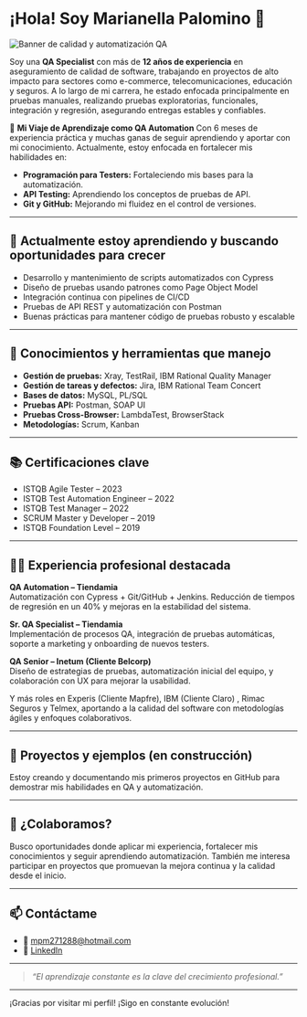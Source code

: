 # ¡Hola! Soy Marianella Palomino 👋

![Banner de calidad y automatización QA](https://placehold.co/800x200/0F172A/FFFFFF?text=QA+Specialist+%7C+Learning+Automation+%7C+ISTQB+Certified)

Soy una **QA Specialist** con más de **12 años de experiencia** en aseguramiento de calidad de software, trabajando en proyectos de alto impacto para sectores como e-commerce, telecomunicaciones, educación y seguros. A lo largo de mi carrera, he estado enfocada principalmente en pruebas manuales, realizando pruebas exploratorias, funcionales, integración y regresión, asegurando entregas estables y confiables.

🚀 **Mi Viaje de Aprendizaje como QA Automation**
Con 6 meses de experiencia práctica y muchas ganas de seguir aprendiendo y aportar con mi conocimiento. Actualmente, estoy enfocada en fortalecer mis habilidades en: 
* **Programación para Testers:** Fortaleciendo mis bases para la automatización.
* **API Testing:** Aprendiendo los conceptos de pruebas de API.
* **Git y GitHub:** Mejorando mi fluidez en el control de versiones.

---

## 🌱 Actualmente estoy aprendiendo y buscando oportunidades para crecer
- Desarrollo y mantenimiento de scripts automatizados con Cypress  
- Diseño de pruebas usando patrones como Page Object Model  
- Integración continua con pipelines de CI/CD  
- Pruebas de API REST y automatización con Postman
- Buenas prácticas para mantener código de pruebas robusto y escalable  

---

## 🔧 **Conocimientos y herramientas que manejo**
- **Gestión de pruebas:** Xray, TestRail, IBM Rational Quality Manager
- **Gestión de tareas y defectos:** Jira, IBM Rational Team Concert
- **Bases de datos:** MySQL, PL/SQL
- **Pruebas API:** Postman, SOAP UI
- **Pruebas Cross-Browser:** LambdaTest, BrowserStack
- **Metodologías:** Scrum, Kanban

---

## 📚 **Certificaciones clave**
- ISTQB Agile Tester – 2023  
- ISTQB Test Automation Engineer – 2022  
- ISTQB Test Manager – 2022  
- SCRUM Master y Developer – 2019  
- ISTQB Foundation Level – 2019

---

## 👩‍💻 **Experiencia profesional destacada**

**QA Automation – Tiendamia**  
Automatización con Cypress + Git/GitHub + Jenkins. Reducción de tiempos de regresión en un 40% y mejoras en la estabilidad del sistema.

**Sr. QA Specialist – Tiendamia**  
Implementación de procesos QA, integración de pruebas automáticas, soporte a marketing y onboarding de nuevos testers.

**QA Senior – Inetum (Cliente Belcorp)**  
Diseño de estrategias de pruebas, automatización inicial del equipo, y colaboración con UX para mejorar la usabilidad.

Y más roles en Experis (Cliente Mapfre), IBM (Cliente Claro) , Rimac Seguros y Telmex, aportando a la calidad del software con metodologías ágiles y enfoques colaborativos.

---

## 📂 **Proyectos y ejemplos (en construcción)**

Estoy creando y documentando mis primeros proyectos en GitHub para demostrar mis habilidades en QA y automatización.

---

## 🤝 **¿Colaboramos?**

Busco oportunidades donde aplicar mi experiencia, fortalecer mis conocimientos y seguir aprendiendo automatización. También me interesa participar en proyectos que promuevan la mejora continua y la calidad desde el inicio.

---

## 📫 **Contáctame**

- 📧 mpm271288@hotmail.com  
- 🔗 [LinkedIn](https://www.linkedin.com/in/marianella-palomino)

---

> *“El aprendizaje constante es la clave del crecimiento profesional.”*

---

¡Gracias por visitar mi perfil! ¡Sigo en constante evolución!
